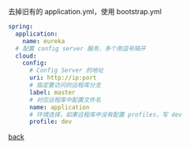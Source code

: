 去掉旧有的 application.yml，使用 bootstrap.yml  

```yml
spring:
  application:
    name: eureka
  # 配置 config server 服务，多个用逗号隔开
  cloud:
    config:
      # Config Server 的地址
      uri: http://ip:port
      # 指定要访问的远程库分支
      label: master
      # 对应远程库中配置文件名
      name: application
      # 环境选择，如果远程库中没有配置 profiles，写 dev
      profile: dev

```

[back](../2.md)  
